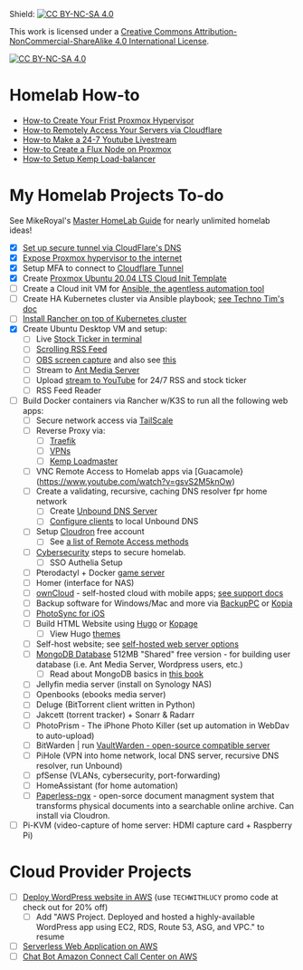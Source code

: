 Shield: [![CC BY-NC-SA 4.0][cc-by-nc-sa-shield]][cc-by-nc-sa]

This work is licensed under a
[Creative Commons Attribution-NonCommercial-ShareAlike 4.0 International License][cc-by-nc-sa].

[![CC BY-NC-SA 4.0][cc-by-nc-sa-image]][cc-by-nc-sa]

[cc-by-nc-sa]: http://creativecommons.org/licenses/by-nc-sa/4.0/
[cc-by-nc-sa-image]: https://licensebuttons.net/l/by-nc-sa/4.0/88x31.png
[cc-by-nc-sa-shield]: https://img.shields.io/badge/License-CC%20BY--NC--SA%204.0-lightgrey.svg

# Homelab How-to
- [How-to Create Your Frist Proxmox Hypervisor](https://github.com/bmurrtech/how-to-homelab/blob/main/how-to_proxmox_hypervisor.md)
- [How-to Remotely Access Your Servers via Cloudflare](https://github.com/bmurrtech/how-to-homelab/blob/main/how-to_cloudflare.md)
- [How-to Make a 24-7 Youtube Livestream](https://github.com/bmurrtech/how-to-homelab/blob/main/how-to_24-7_livestream.md)
- [How-to Create a Flux Node on Proxmox](https://github.com/bmurrtech/how-to-homelab/blob/main/how-to_flux_proxmox_node.md)
- [How-to Setup Kemp Load-balancer](https://github.com/bmurrtech/how-to-homelab/blob/main/how-to_kemp_loadmaster.md)

# My Homelab Projects To-do

See MikeRoyal's [Master HomeLab Guide](https://github.com/mikeroyal/Self-Hosting-Guide) for nearly unlimited homelab ideas!

- [x] [Set up secure tunnel via CloudFlare's DNS](https://www.youtube.com/watch?v=ey4u7OUAF3c)
- [x] [Expose Proxmox hypervisor to the internet](https://www.youtube.com/watch?v=ey4u7OUAF3c)
- [x] Setup MFA to connect to [Cloudflare Tunnel](https://github.com/bmurrtech/how-to_homelab/blob/main/how-to_cloudflare.md)
- [x] Create [Proxmox Ubuntu 20.04 LTS Cloud Init Template](https://github.com/bmurrtech/how-to-homelab/blob/main/how-to_proxmox_hypervisor.md#create-cloud-image-vms)
- [ ] Create a Cloud init VM for [Ansible, the agentless automation tool](https://docs.technotim.live/posts/ansible-automation/)
- [ ] Create HA Kubernetes cluster via Ansible playbook; [see Techno Tim's doc](https://docs.technotim.live/posts/k3s-etcd-ansible/)
- [ ] [Install Rancher on top of Kubernetes cluster](https://ranchermanager.docs.rancher.com/v2.5/pages-for-subheaders/install-upgrade-on-a-kubernetes-cluster)
- [x] Create Ubuntu Desktop VM and setup:
  - [ ] Live [Stock Ticker in terminal](https://github.com/bmurrtech/mind-dump/blob/main/rtsp_rss_feed.md)
  - [ ] [Scrolling RSS Feed](https://github.com/bmurrtech/mind-dump/blob/main/rtsp_rss_feed.md)
  - [ ] [OBS screen capture](https://resources.antmedia.io/docs/simulcasting-to-social-media-channels) and also see [this](https://medium.com/@khan_honney/webrtc-replay-from-obs-hosted-rtmp-stream-b995d168497)
  - [ ] Stream to [Ant Media Server](https://github.com/bmurrtech/mind-dump/blob/main/rtsp_rss_feed.md)
  - [ ] Upload [stream to YouTube](https://resources.antmedia.io/docs/simulcasting-to-social-media-channels) for 24/7 RSS and stock ticker
  - [ ] RSS Feed Reader
- [ ] Build Docker containers via Rancher w/K3S to run all the following web apps:
  - [ ] Secure network access via [TailScale](https://tailscale.com/kb/1039/install-ubuntu-2004/)
  - [ ] Reverse Proxy via:
    - [ ] [Traefik](https://perfectmediaserver.com/remote-access/traefik101/)
    - [ ] [VPNs](https://perfectmediaserver.com/remote-access/vpns/)
    - [ ] [Kemp Loadmaster](https://github.com/bmurrtech/my-road-to-tech-job-in-22-days#kemp-loadmaster)
  - [ ] VNC Remote Access to Homelab apps via [Guacamole}(https://www.youtube.com/watch?v=gsvS2M5knOw)
  - [ ] Create a validating, recursive, caching DNS resolver fpr home network
    - [ ] Create [Unbound DNS Server](https://unbound.docs.nlnetlabs.nl/en/latest/use-cases/home-resolver.html)
    - [ ] [Configure clients](https://stevessmarthomeguide.com/home-network-dns-dnsmasq/) to local Unbound DNS
  - [ ] Setup [Cloudron](https://www.cloudron.io/store/index.html) free account
    - [ ] See [a list of Remote Access methods](https://github.com/mikeroyal/Self-Hosting-Guide#Remote-Access)
  - [ ] [Cybersecurity](https://github.com/bmurrtech/0-100-days-cloud-engineer/blob/main/home_network_cybersecurity.md) steps to secure homelab.
    - [ ] SSO Authelia Setup
  - [ ] Pterodactyl + Docker [game server](https://docs.technotim.live/posts/pterodactyl-game-server/)
  - [ ] Homer (interface for NAS)
  - [ ] [ownCloud](https://owncloud.com/pricing/) - self-hosted cloud with mobile apps; [see support docs](https://owncloud.com/docs-guides/)
  - [ ] Backup software for Windows/Mac and more via [BackupPC](https://github.com/backuppc/backuppc) or [Kopia](https://kopia.io/)
  - [ ] [PhotoSync for iOS](https://www.photosync-app.com/home.html)
  - [ ] Build HTML Website using [Hugo](https://gohugo.io/getting-started/quick-start/) or [Kopage](https://www.kopage.com/tour)
    - [ ] View Hugo [themes](https://themes.gohugo.io/)
  - [ ] Self-host website; see [self-hosted web server options](https://github.com/awesome-foss/awesome-sysadmin#web)
  - [ ] [MongoDB Database](https://www.mongodb.com/pricing) 512MB "Shared" free version - for building user database (i.e. Ant Media Server, Wordpress users, etc.)
    - [ ] Read about MongoDB basics in [this book](https://github.com/miollek/Free-Database-Books/blob/master/book/MongoDB%20Basics.pdf)
  - [ ] Jellyfin media server (install on Synology NAS)
  - [ ] Openbooks (ebooks media server)
  - [ ] Deluge (BitTorrent client written in Python)
  - [ ] Jakcett (torrent tracker) + Sonarr & Radarr
  - [ ] PhotoPrism - The iPhone Photo Killer (set up automation in WebDav to auto-upload)
  - [ ] BitWarden | run [VaultWarden - open-source compatible server](https://github.com/dani-garcia/vaultwarden)
  - [ ] PiHole (VPN into home network, local DNS server, recursive DNS resolver, run Unbound)
  - [ ] pfSense (VLANs, cybersecurity, port-forwarding)
  - [ ] HomeAssistant (for home automation)
  - [ ] [Paperless-ngx](https://docs.paperless-ngx.com/) - open-sorce document managment system that transforms physical documents into a searchable online archive. Can install via Cloudron.
- [ ] Pi-KVM (video-capture of home server: HDMI capture card + Raspberry Pi)

# Cloud Provider Projects
- [ ] [Deploy WordPress website in AWS](https://www.aosnote.com/offers/xFzqby9z/checkout) (use `TECHWITHLUCY` promo code at check out for 20% off)
  - [ ] Add "AWS Project. Deployed and hosted a highly-available WordPress app using EC2, RDS, Route 53, ASG, and VPC." to resume
- [ ] [Serverless Web Application on AWS](https://aws.amazon.com/getting-started/hands-on/build-serverless-web-app-lambda-apigateway-s3-dynamodb-cognito/)
- [ ] [Chat Bot Amazon Connect Call Center on AWS](https://github.com/aws-samples/amazon-lex-connect-workshop)
